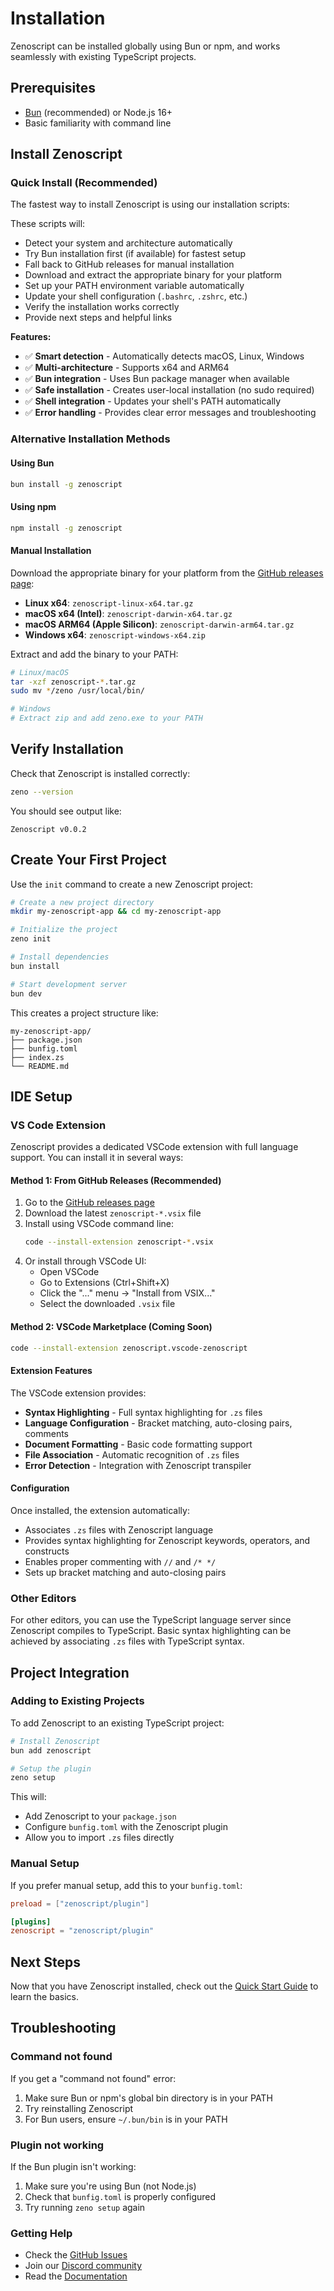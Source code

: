 # Installation

Zenoscript can be installed globally using Bun or npm, and works seamlessly with existing TypeScript projects.

## Prerequisites

- [Bun](https://bun.sh) (recommended) or Node.js 16+
- Basic familiarity with command line

## Install Zenoscript

### Quick Install (Recommended)

The fastest way to install Zenoscript is using our installation scripts:

<InstallTabs />

These scripts will:
- Detect your system and architecture automatically
- Try Bun installation first (if available) for fastest setup
- Fall back to GitHub releases for manual installation
- Download and extract the appropriate binary for your platform
- Set up your PATH environment variable automatically
- Update your shell configuration (`.bashrc`, `.zshrc`, etc.)
- Verify the installation works correctly
- Provide next steps and helpful links

**Features:**
- ✅ **Smart detection** - Automatically detects macOS, Linux, Windows
- ✅ **Multi-architecture** - Supports x64 and ARM64
- ✅ **Bun integration** - Uses Bun package manager when available
- ✅ **Safe installation** - Creates user-local installation (no sudo required)
- ✅ **Shell integration** - Updates your shell's PATH automatically
- ✅ **Error handling** - Provides clear error messages and troubleshooting

### Alternative Installation Methods

#### Using Bun

```bash
bun install -g zenoscript
```

#### Using npm

```bash
npm install -g zenoscript
```

#### Manual Installation

Download the appropriate binary for your platform from the [GitHub releases page](https://github.com/zenoscript/zenoscript/releases):

- **Linux x64**: `zenoscript-linux-x64.tar.gz`
- **macOS x64 (Intel)**: `zenoscript-darwin-x64.tar.gz`
- **macOS ARM64 (Apple Silicon)**: `zenoscript-darwin-arm64.tar.gz`
- **Windows x64**: `zenoscript-windows-x64.zip`

Extract and add the binary to your PATH:

```bash
# Linux/macOS
tar -xzf zenoscript-*.tar.gz
sudo mv */zeno /usr/local/bin/

# Windows
# Extract zip and add zeno.exe to your PATH
```

## Verify Installation

Check that Zenoscript is installed correctly:

```bash
zeno --version
```

You should see output like:

```
Zenoscript v0.0.2
```

## Create Your First Project

Use the `init` command to create a new Zenoscript project:

```bash
# Create a new project directory
mkdir my-zenoscript-app && cd my-zenoscript-app

# Initialize the project
zeno init

# Install dependencies
bun install

# Start development server
bun dev
```

This creates a project structure like:

```
my-zenoscript-app/
├── package.json
├── bunfig.toml
├── index.zs
└── README.md
```

## IDE Setup

### VS Code Extension

Zenoscript provides a dedicated VSCode extension with full language support. You can install it in several ways:

#### Method 1: From GitHub Releases (Recommended)

1. Go to the [GitHub releases page](https://github.com/wess/zenocode/releases)
2. Download the latest `zenoscript-*.vsix` file
3. Install using VSCode command line:
   ```bash
   code --install-extension zenoscript-*.vsix
   ```
4. Or install through VSCode UI:
   - Open VSCode
   - Go to Extensions (Ctrl+Shift+X)
   - Click the "..." menu → "Install from VSIX..."
   - Select the downloaded `.vsix` file

#### Method 2: VSCode Marketplace (Coming Soon)

```bash
code --install-extension zenoscript.vscode-zenoscript
```

#### Extension Features

The VSCode extension provides:

- **Syntax Highlighting** - Full syntax highlighting for `.zs` files
- **Language Configuration** - Bracket matching, auto-closing pairs, comments
- **Document Formatting** - Basic code formatting support
- **File Association** - Automatic recognition of `.zs` files
- **Error Detection** - Integration with Zenoscript transpiler

#### Configuration

Once installed, the extension automatically:
- Associates `.zs` files with Zenoscript language
- Provides syntax highlighting for Zenoscript keywords, operators, and constructs
- Enables proper commenting with `//` and `/* */`
- Sets up bracket matching and auto-closing pairs

### Other Editors

For other editors, you can use the TypeScript language server since Zenoscript compiles to TypeScript. Basic syntax highlighting can be achieved by associating `.zs` files with TypeScript syntax.

## Project Integration

### Adding to Existing Projects

To add Zenoscript to an existing TypeScript project:

```bash
# Install Zenoscript
bun add zenoscript

# Setup the plugin
zeno setup
```

This will:
- Add Zenoscript to your `package.json`
- Configure `bunfig.toml` with the Zenoscript plugin
- Allow you to import `.zs` files directly

### Manual Setup

If you prefer manual setup, add this to your `bunfig.toml`:

```toml
preload = ["zenoscript/plugin"]

[plugins]
zenoscript = "zenoscript/plugin"
```

## Next Steps

Now that you have Zenoscript installed, check out the [Quick Start Guide](/docs/quickstart) to learn the basics.

## Troubleshooting

### Command not found

If you get a "command not found" error:

1. Make sure Bun or npm's global bin directory is in your PATH
2. Try reinstalling Zenoscript
3. For Bun users, ensure `~/.bun/bin` is in your PATH

### Plugin not working

If the Bun plugin isn't working:

1. Make sure you're using Bun (not Node.js)
2. Check that `bunfig.toml` is properly configured
3. Try running `zeno setup` again

### Getting Help

- Check the [GitHub Issues](https://github.com/zenoscript/zenoscript/issues)
- Join our [Discord community](https://discord.gg/zenoscript)
- Read the [Documentation](/docs/)